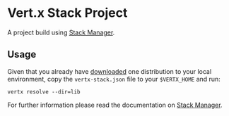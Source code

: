 # Vert.x Stack Project

A project build using [Stack Manager](http://vertx.io/docs/vertx-stack-manager/stack-manager/).

## Usage

Given that you already have [downloaded](http://vertx.io/download/) one distribution to your local environment, copy the `vertx-stack.json` file to your `$VERTX_HOME` and run:

```
vertx resolve --dir=lib
```

For further information please read the documentation on [Stack Manager](http://vertx.io/docs/vertx-stack-manager/stack-manager/).
